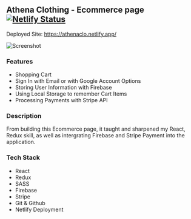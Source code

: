 ## Athena Clothing - Ecommerce page [![Netlify Status](https://api.netlify.com/api/v1/badges/8301aa22-d972-4de8-8f84-fbbb89b2a599/deploy-status)](https://app.netlify.com/sites/athenaclo/deploys)

Deployed Site: https://athenaclo.netlify.app/

![Screenshot](https://i.giphy.com/media/Lqb0fS5TStuqBYOscy/giphy.webp)


### **Features**

- Shopping Cart 
- Sign In with Email or with Google Account Options
- Storing User Information with Firebase
- Using Local Storage to remember Cart Items
- Processing Payments with Stripe API

### **Description**

From building this Ecommerce page, it taught and sharpened my React, Redux skill, as well as intergrating Firebase and Stripe Payment into the application. 

### **Tech Stack**

- React
- Redux
- SASS
- Firebase
- Stripe
- Git & Github
- Netlify Deployment
